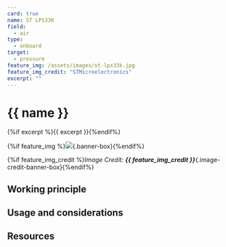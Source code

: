 ```yaml
---
card: true
name: ST LPS33K
field: 
  - air
type:
  - onboard
target:
  - pressure
feature_img: /assets/images/st-lps33k.jpg
feature_img_credit: "STMicroelectronics"
excerpt: ""
---
```


# {{ name }}

{%if excerpt %}{{ excerpt }}{%endif%}

{%if feature_img %}![]({{feature_img}}){.banner-box}{%endif%}

{%if feature_img_credit %}_Image Credit: **{{ feature_img_credit }}**_{.image-credit-banner-box}{%endif%}

## Working principle

## Usage and considerations

## Resources